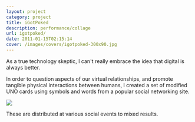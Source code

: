 ```yaml
---
layout: project
category: project
title: iGotPoked
description: performance/collage
url: igotpoked/
date: 2011-01-15T02:15:14
cover: /images/covers/igotpoked-300x90.jpg
---
```

As a true technology skeptic, I can't really embrace the idea that digital is always better. 

In order to question aspects of our virtual relationships, and promote tangible physical interactions between humans, I created a set of modified UNO cards using symbols and words from a popular social networking site.

![](iGotPoked.png)

These are distributed at various social events to mixed results.
